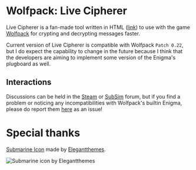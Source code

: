 # Wolfpack: Live Cipherer
Live Cipherer is a fan-made tool written in HTML ([link](https://github.com/ChrisAcrobat/Wolfpack-Live-Cipherer/releases/latest/)) to use with the game [Wolfpack](http://wolfpackgame.com/) for crypting and decrypting messages faster.

Current version of Live Cipherer is compatible with Wolfpack `Patch 0.22`, but I do expect the capability to change in the future because I think that the developers are aiming to implement some version of the Enigma's plugboard as well.

## Interactions
Discussions can be held in the [Steam](https://steamcommunity.com/app/490920/discussions/0/1837937637905826469/) or [SubSim](http://www.subsim.com/radioroom/showthread.php?t=226415) forum, but if you find a problem or noticing any incompatibilities with Wolfpack's builtin Enigma, please do report them [here](https://github.com/ChrisAcrobat/Wolfpack-Live-Cipherer/issues/) as an issue!

# Special thanks
[Submarine Icon](http://www.iconarchive.com/show/beautiful-flat-one-color-icons-by-elegantthemes/submarine-icon.html) made by [Elegantthemes](http://www.iconarchive.com/artist/elegantthemes.html).

![Submarine icon by Elegantthemes](https://github.com/ChrisAcrobat/Wolfpack-Live-Cipherer/blob/master/icon/submarine-icon.png?raw=true "Submarine Icon by Elegantthemes")
